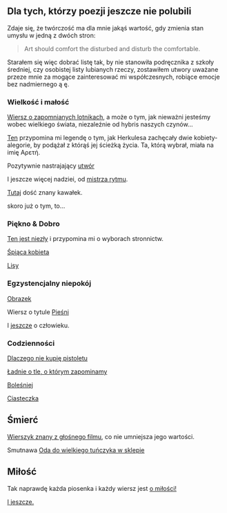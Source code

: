 ## Dla tych, którzy poezji jeszcze nie polubili

Zdaje się, że twórczość ma dla mnie jakąś wartość, gdy zmienia stan umysłu w jedną z dwóch stron:
> Art should comfort the disturbed and disturb the comfortable.

Starałem się więc dobrać listę tak, by nie stanowiła podręcznika z szkoły średniej, czy osobistej listy lubianych rzeczy, zostawiłem utwory uważane przeze mnie za mogące zainteresować mi współczesnych, robiące emocje bez nadmiernego ą ę.

### Wielkość i małość

[Wiersz o zapomnianych lotnikach](upadek.md), a może o tym, jak nieważni jesteśmy wobec wielkiego świata, niezaleźnie od hybris naszych czynów...

[Ten](road.md) przypomina mi legendę o tym, jak Herkulesa zachęcały dwie kobiety-alegorie, by podążał z którąś jej ścieżką życia. Ta, którą wybrał, miała na imię Αρετή.

Pozytywnie nastrajający [utwór](nadzieja.md)

I jeszcze więcej nadziei, od [mistrza rytmu](miejmy.md).

[Tutaj](potega.md) dość znany kawałek.

skoro już o tym, to...

### Piękno & Dobro

[Ten jest niezły](idied.md) i przypomina mi o wyborach stronnictw.

[Śpiąca kobieta](kobieta.md)

[Lisy](foxes.md)

### Egzystencjalny niepokój

[Obrazek](landszaft.md)

Wiersz o tytule [Pieśni](songs.md)

I [jeszcze](czasteczka.md) o człowieku. 


### Codzienności

[Dlaczego nie kupię pistoletu](keepgun.md)

[Ładnie o tle, o którym zapominamy](intel.md)

[Boleśniej](my.md)

[Ciasteczka](ciasteczka.md)

## Śmierć

[Wierszyk znany z głośnego filmu](night.md), co nie umniejsza jego wartości.

Smutnawa [Oda do wielkiego tuńczyka w sklepie](ode.md)

## Miłość

Tak naprawdę każda piosenka i każdy wiersz jest [o miłości!](szukam.md)

[I jeszcze.](alone.md)

